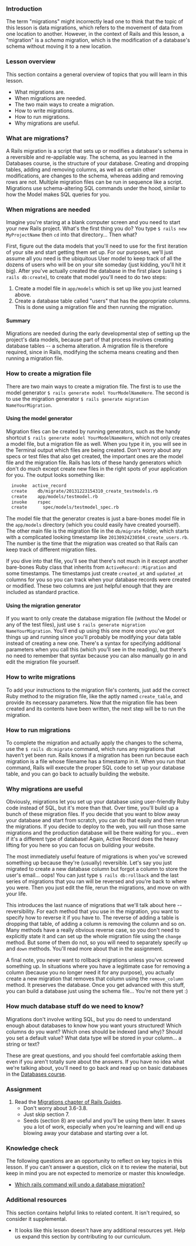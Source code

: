 ### Introduction

The term "migrations" might incorrectly lead one to think that the topic of this lesson is data migrations, which refers to the movement of data from one location to another. However, in the context of Rails and this lesson, a "migration" is a *schema* migration, which is the modification of a database's schema without moving it to a new location.

### Lesson overview

This section contains a general overview of topics that you will learn in this lesson.

- What migrations are.
- When migrations are needed.
- The two main ways to create a migration.
- How to write migrations.
- How to run migrations.
- Why migrations are useful.

### What are migrations?

A Rails migration is a script that sets up or modifies a database's schema in a reversible and re-appliable way. The schema, as you learned in the Databases course, is the structure of your database. Creating and dropping tables, adding and removing columns, as well as certain other modifications, are changes to the schema, whereas adding and removing rows are not. Multiple migration files can be run in sequence like a script. Migrations use schema-altering SQL commands under the hood, similar to how the Model makes SQL queries for you.

### When migrations are needed

Imagine you're staring at a blank computer screen and you need to start your new Rails project. What's the first thing you do? You type `$ rails new MyProjectName` then `cd` into that directory... Then what?

First, figure out the data models that you'll need to use for the first iteration of your site and start getting them set up. For our purposes, we'll just assume all you need is the ubiquitous User model to keep track of all the dozens of users who will be on your site someday (just kidding, you'll hit it big). After you've actually created the database in the first place (using `$ rails db:create`), to create that model you'll need to do two steps:

1. Create a model file in `app/models` which is set up like you just learned above.
1. Create a database table called "users" that has the appropriate columns. This is done using a migration file and then running the migration.

#### Summary

Migrations are needed during the early developmental step of setting up the project's data models, because part of that process involves creating database tables -- a schema alteration. A migration file is therefore required, since in Rails, modifying the schema means creating and then running a migration file.

### How to create a migration file

There are two main ways to create a migration file. The first is to use the model generator `$ rails generate model YourModelNameHere`. The second is to use the migration generator `$ rails generate migration NameYourMigration`.

#### Using the model generator

Migration files can be created by running generators, such as the handy shortcut `$ rails generate model YourModelNameHere`, which not only creates a model file, but a migration file as well. When you type it in, you will see in the Terminal output which files are being created. Don't worry about any specs or test files that also get created, the important ones are the model file and the migration file. Rails has lots of these handy generators which don't do much except create new files in the right spots of your application for you. The output looks something like:

```bash
  invoke  active_record
  create    db/migrate/20131223154310_create_testmodels.rb
  create    app/models/testmodel.rb
  invoke    rspec
  create      spec/models/testmodel_spec.rb
```

The model file that the generator creates is just a bare-bones model file in the `app/models` directory (which you could easily have created yourself). The other main file is the migration file in the `db/migrate` folder, which starts with a complicated looking timestamp like `20130924230504_create_users.rb`. The number is the time that the migration was created so that Rails can keep track of different migration files.

If you dive into that file, you'll see that there's not much in it except another bare-bones Ruby class that inherits from `ActiveRecord::Migration` and some timestamps. The timestamps just create `created_at` and `updated_at` columns for you so you can track when your database records were created or modified. These two columns are just helpful enough that they are included as standard practice.

#### Using the migration generator

If you want to only create the database migration file (without the Model or any of the test files), just use `$ rails generate migration NameYourMigration`. You'll end up using this one more once you've got things up and running since you'll probably be modifying your data table instead of creating a new one. There's a syntax for specifying additional parameters when you call this (which you'll see in the reading), but there's no need to remember that syntax because you can also manually go in and edit the migration file yourself.

### How to write migrations

To add your instructions to the migration file's contents, just add the correct Ruby method to the migration file, like the aptly named `create_table`, and provide its necessary parameters. Now that the migration file has been created and its contents have been written, the next step will be to run the migration.

### How to run migrations

To complete the migration and actually apply the changes to the schema, use the `$ rails db:migrate` command, which runs any migrations that haven’t yet been run. Rails knows if a migration has been run because each migration is a file whose filename has a timestamp in it. When you run that command, Rails will execute the proper SQL code to set up your database table, and you can go back to actually building the website.

### Why migrations are useful

Obviously, migrations let you set up your database using user-friendly Ruby code instead of SQL, but it's more than that. Over time, you'll build up a bunch of these migration files. If you decide that you want to blow away your database and start from scratch, you can do that easily and then rerun the migrations. If you decide to deploy to the web, you will run those same migrations and the production database will be there waiting for you... even if it's a different type of database! Again, Active Record does the heavy lifting for you here so you can focus on building your website.

The most immediately useful feature of migrations is when you've screwed something up because they're (usually) reversible. <span id='rollback-knowledge-check'>Let's say you just migrated to create a new database column but forgot a column to store the user's email... oops! You can just type `$ rails db:rollback` and the last series of migrations that you ran will be reversed and you're back to where you were.</span> Then you just edit the file, rerun the migrations, and move on with your life.

This introduces the last nuance of migrations that we'll talk about here -- reversibility. For each method that you use in the migration, you want to specify how to reverse it if you have to. The reverse of adding a table is dropping that table, of adding a column is removing the column and so on. Many methods have a really obvious reverse case, so you don't need to explicitly state it and can set up the whole migration file using the `change` method. But some of them do not, so you will need to separately specify `up` and `down` methods. You'll read more about that in the assignment.

A final note, you never want to rollback migrations unless you've screwed something up. In situations where you have a legitimate case for removing a column (because you no longer need it for any purpose), you actually create a new migration that removes that column using the `remove_column` method. It preserves the database. Once you get advanced with this stuff, you can build a database just using the schema file... You're not there yet :)

### How much database stuff do we need to know?

Migrations don't involve writing SQL, but you do need to understand enough about databases to know how you want yours structured! Which columns do you want? Which ones should be indexed (and why)? Should you set a default value? What data type will be stored in your column... a string or text?

These are great questions, and you should feel comfortable asking them even if you aren't totally sure about the answers. If you have no idea what we're talking about, you'll need to go back and read up on basic databases in the [Databases course](/paths/full-stack-ruby-on-rails/courses/databases).

### Assignment

<div class="lesson-content__panel" markdown="1">

1. Read the [Migrations chapter of Rails Guides](http://guides.rubyonrails.org/active_record_migrations.html).
    - Don't worry about 3.6-3.8.
    - Just skip section 7.
    - Seeds (section 8) are useful and you'll be using them later.  It saves you a lot of work, especially when you're learning and will end up blowing away your database and starting over a lot.

</div>

### Knowledge check

The following questions are an opportunity to reflect on key topics in this lesson. If you can't answer a question, click on it to review the material, but keep in mind you are not expected to memorize or master this knowledge.

- [Which rails command will undo a database migration?](#rollback-knowledge-check)

### Additional resources

This section contains helpful links to related content. It isn't required, so consider it supplemental.

- It looks like this lesson doesn't have any additional resources yet. Help us expand this section by contributing to our curriculum.
